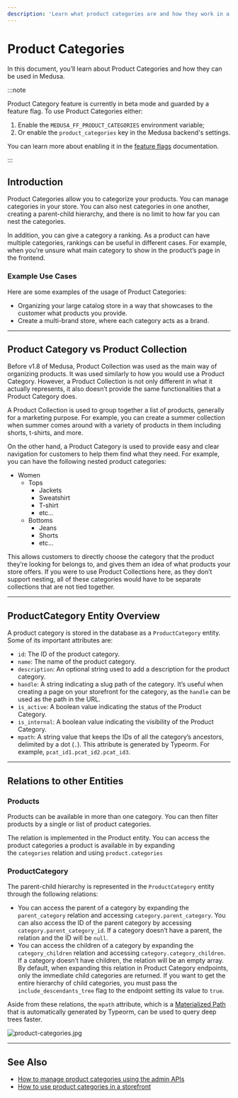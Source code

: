 ```yaml
---
description: 'Learn what product categories are and how they work in a Medusa backend. Product categories can be used to organize products using nested collections.'
---
```


# Product Categories

In this document, you’ll learn about Product Categories and how they can be used in Medusa.

:::note

Product Category feature is currently in beta mode and guarded by a feature flag. To use Product Categories either:

1. Enable the `MEDUSA_FF_PRODUCT_CATEGORIES` environment variable;
2. Or enable the `product_categories` key in the Medusa backend's settings.

You can learn more about enabling it in the [feature flags](../../development/feature-flags/toggle.md) documentation.

:::

## Introduction

Product Categories allow you to categorize your products. You can manage categories in your store. You can also nest categories in one another, creating a parent-child hierarchy, and there is no limit to how far you can nest the categories.

In addition, you can give a category a ranking. As a product can have multiple categories, rankings can be useful in different cases. For example, when you’re unsure what main category to show in the product’s page in the frontend.

### Example Use Cases

Here are some examples of the usage of Product Categories:

- Organizing your large catalog store in a way that showcases to the customer what products you provide.
- Create a multi-brand store, where each category acts as a brand.

---

## Product Category vs Product Collection

Before v1.8 of Medusa, Product Collection was used as the main way of organizing products. It was used similarly to how you would use a Product Category. However, a Product Collection is not only different in what it actually represents, it also doesn’t provide the same functionalities that a Product Category does.

A Product Collection is used to group together a list of products, generally for a marketing purpose. For example, you can create a summer collection when summer comes around with a variety of products in them including shorts, t-shirts, and more.

On the other hand, a Product Category is used to provide easy and clear navigation for customers to help them find what they need. For example, you can have the following nested product categories:

- Women
  - Tops
    - Jackets
    - Sweatshirt
    - T-shirt
    - etc…
  - Bottoms
    - Jeans
    - Shorts
    - etc…

This allows customers to directly choose the category that the product they’re looking for belongs to, and gives them an idea of what products your store offers. If you were to use Product Collections here, as they don’t support nesting, all of these categories would have to be separate collections that are not tied together.

---

## ProductCategory Entity Overview

A product category is stored in the database as a `ProductCategory` entity. Some of its important attributes are:

- `id`: The ID of the product category.
- `name`: The name of the product category.
- `description`: An optional string used to add a description for the product category.
- `handle`: A string indicating a slug path of the category. It’s useful when creating a page on your storefront for the category, as the `handle` can be used as the path in the URL.
- `is_active`: A boolean value indicating the status of the Product Category.
- `is_internal`: A boolean value indicating the visibility of the Product Category.
- `mpath`: A string value that keeps the IDs of all the category’s ancestors, delimited by a dot (`.`). This attribute is generated by Typeorm. For example, `pcat_id1.pcat_id2.pcat_id3`.

---

## Relations to other Entities

### Products

Products can be available in more than one category. You can then filter products by a single or list of product categories.

The relation is implemented in the Product entity. You can access the product categories a product is available in by expanding the `categories` relation and using `product.categories`

### ProductCategory

The parent-child hierarchy is represented in the `ProductCategory` entity through the following relations:

- You can access the parent of a category by expanding the `parent_category` relation and accessing `category.parent_category`. You can also access the ID of the parent category by accessing `category.parent_category_id`. If a category doesn’t have a parent, the relation and the ID will be `null`.
- You can access the children of a category by expanding the `category_children` relation and accessing `category.category_children`. If a category doesn’t have children, the relation will be an empty array. By default, when expanding this relation in Product Category endpoints, only the immediate child categories are returned. If you want to get the entire hierarchy of child categories, you must pass the `include_descendants_tree` flag to the endpoint setting its value to `true`.

Aside from these relations, the `mpath` attribute, which is a [Materialized Path](https://typeorm.io/tree-entities#materialized-path-aka-path-enumeration) that is automatically generated by Typeorm, can be used to query deep trees faster.

![product-categories.jpg](https://res.cloudinary.com/dza7lstvk/image/upload/v1679916789/Medusa%20Docs/Diagrams/product-categories_x4qp5u.jpg)

---

## See Also

- [How to manage product categories using the admin APIs](./admin/manage-categories.mdx)
- [How to use product categories in a storefront](./storefront/use-categories.mdx)
